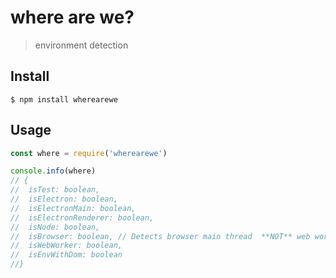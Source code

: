 # where are we?

> environment detection

## Install

```console
$ npm install wherearewe
```

## Usage

```javascript
const where = require('wherearewe')

console.info(where)
// {
//  isTest: boolean,
//  isElectron: boolean,
//  isElectronMain: boolean,
//  isElectronRenderer: boolean,
//  isNode: boolean,
//  isBrowser: boolean, // Detects browser main thread  **NOT** web worker or service worker
//  isWebWorker: boolean,
//  isEnvWithDom: boolean
//}
```
